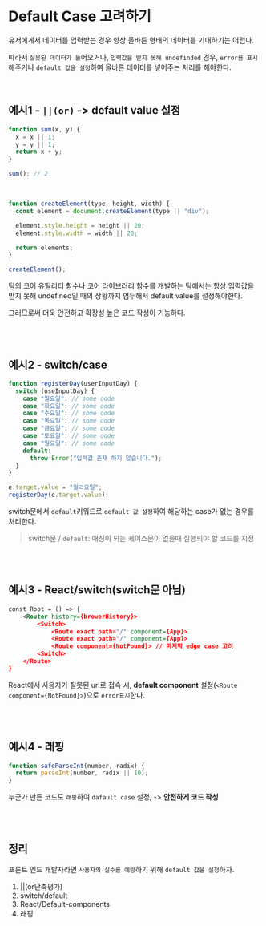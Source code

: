 # Default Case 고려하기

유저에게서 데이터를 입력받는 경우 항상 올바른 형태의 데이터를 기대하기는 어렵다.

따라서 `잘못된 데이터가 들`어오거나, `입력값을 받지 못해 undefinded` 경우, `error를 표시`해주거나 `default 값을 설정`하여 올바른 데이터를 넣어주는 처리를 해야한다.

<br/>

## 예시1 - `||(or)` -> default value 설정

```javascript
function sum(x, y) {
  x = x || 1;
  y = y || 1;
  return x + y;
}

sum(); // 2
```

<br/>

```javascript
function createElement(type, height, width) {
  const element = document.createElement(type || "div");

  element.style.height = height || 20;
  element.style.width = width || 20;

  return elements;
}

createElement();
```

팀의 코어 유틸리티 함수나 코어 라이브러리 함수를 개발하는 팀에서는 항상 입력값을 받지 못해 undefined일 때의 상황까지 염두해서 default value를 설정해야한다.

그러므로써 더욱 안전하고 확장성 높은 코드 작성이 기능하다.

<br/>
<br/>

## 예시2 - switch/case

```javascript
function registerDay(userInputDay) {
  switch (useInputDay) {
    case "월요일": // some code
    case "화요일": // some code
    case "수요일": // some code
    case "목요일": // some code
    case "금요일": // some code
    case "토요일": // some code
    case "일요일": // some code
    default:
      throw Error("입력값 존재 하지 않습니다.");
  }
}

e.target.value = "월ㄹ요일";
registerDay(e.target.value);
```

switch문에서 `default`키워드로 `default 값 설정`하여 해당하는 case가 없는 경우를 처리한다.

> switch문 / `default`: 매칭이 되는 케이스문이 없을때 실행되야 할 코드를 지정

<br/>
<br/>

## 예시3 - React/switch(switch문 아님)

```xml
const Root = () => {
    <Router history={browerHistory}>
        <Switch>
            <Route exact path="/" component={App}>
            <Route exact path="/" component={App}>
            <Route component={NotFound}> // 마지막 edge case 고려
        <Switch>
    </Route>
}
```

React에서 사용자가 잘못된 url로 접속 시, **default component** 설정(`<Route component={NotFound}>`)으로 `error표시`한다.

<br/>
<br/>

## 예시4 - 래핑

```javascript
function safeParseInt(number, radix) {
  return parseInt(number, radix || 10);
}
```

누군가 만든 코드도 `래핑`하여 `dafault case` 설정, -> **안전하게 코드 작성**

<br/>
<br/>

## 정리

프론트 엔드 개발자라면 `사용자의 실수를 예방`하기 위해 `default 값을 설정`하자.

1. ||(or단축평가)
2. switch/default
3. React/Default-components
4. 래핑
